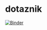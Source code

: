 # dotaznik



[![Binder](https://mybinder.org/badge_logo.svg)](https://mybinder.org/v2/gh/Spookycek/dotaznik_app/HEAD?urlpath=%2Fviola%2Frender%2FDotaznik.ipynb)
